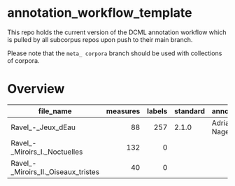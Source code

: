 # annotation_workflow_template

This repo holds the current version of the DCML annotation workflow which is pulled by all subcorpus repos upon push to their main branch.

Please note that the `meta_ corpora` branch should be used with collections of corpora.


# Overview
|             file_name             |measures|labels|standard| annotators |reviewers|
|-----------------------------------|-------:|-----:|--------|------------|---------|
|Ravel_-_Jeux_dEau                  |      88|   257|2.1.0   |Adrian Nagel|         |
|Ravel_-_Miroirs_I._Noctuelles      |     132|     0|        |            |         |
|Ravel_-_Miroirs_II._Oiseaux_tristes|      40|     0|        |            |         |
